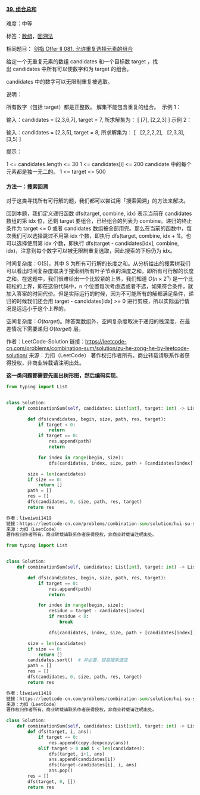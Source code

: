 #### [39\. 组合总和](https://leetcode-cn.com/problems/combination-sum/)

难度：中等

标签：[数组](../Topic/数组.md)，[回溯法](../Topic/回溯法.md)

相同题目： [剑指 Offer II 081. 允许重复选择元素的组合](https://leetcode-cn.com/problems/Ygoe9J/)

给定一个无重复元素的数组 candidates 和一个目标数 target ，找出 candidates 中所有可以使数字和为 target 的组合。

candidates 中的数字可以无限制重复被选取。

说明：

所有数字（包括 target）都是正整数。
解集不能包含重复的组合。 
示例 1：

输入：candidates = [2,3,6,7], target = 7,
所求解集为：
[
  [7],
  [2,2,3]
]
示例 2：

输入：candidates = [2,3,5], target = 8,
所求解集为：
[
  [2,2,2,2],
  [2,3,3],
  [3,5]
]


提示：

1 <= candidates.length <= 30
1 <= candidates[i] <= 200
candidate 中的每个元素都是独一无二的。
1 <= target <= 500

#### 方法一：搜索回溯

对于这类寻找所有可行解的题，我们都可以尝试用「搜索回溯」的方法来解决。

回到本题，我们定义递归函数 dfs(target, combine, idx) 表示当前在 candidates 数组的第 idx 位，还剩 target 要组合，已经组合的列表为 combine。递归的终止条件为 target <= 0 或者 candidates 数组被全部用完。那么在当前的函数中，每次我们可以选择跳过不用第 idx 个数，即执行 dfs(target, combine, idx + 1)。也可以选择使用第 idx 个数，即执行 dfs(target - candidates[idx], combine, idx)，注意到每个数字可以被无限制重复选取，因此搜索的下标仍为 idx。

时间复杂度：O(S)，其中 S 为所有可行解的长度之和。从分析给出的搜索树我们可以看出时间复杂度取决于搜索树所有叶子节点的深度之和，即所有可行解的长度之和。在这题中，我们很难给出一个比较紧的上界，我们知道 $O(n \times 2^n)$ 是一个比较松的上界，即在这份代码中，n 个位置每次考虑选或者不选，如果符合条件，就加入答案的时间代价。但是实际运行的时候，因为不可能所有的解都满足条件，递归的时候我们还会用 target - candidates[idx] >= 0 进行剪枝，所以实际运行情况是远远小于这个上界的。

空间复杂度：$O(\textit{target})$。除答案数组外，空间复杂度取决于递归的栈深度，在最差情况下需要递归 $O(\textit{target})$ 层。

作者：LeetCode-Solution
链接：https://leetcode-cn.com/problems/combination-sum/solution/zu-he-zong-he-by-leetcode-solution/
来源：力扣（LeetCode）
著作权归作者所有。商业转载请联系作者获得授权，非商业转载请注明出处。

**这一类问题都需要先画出树形图，然后编码实现**。

```python
from typing import List


class Solution:
    def combinationSum(self, candidates: List[int], target: int) -> List[List[int]]:

        def dfs(candidates, begin, size, path, res, target):
            if target < 0:
                return
            if target == 0:
                res.append(path)
                return

            for index in range(begin, size):
                dfs(candidates, index, size, path + [candidates[index]], res, target - candidates[index])

        size = len(candidates)
        if size == 0:
            return []
        path = []
        res = []
        dfs(candidates, 0, size, path, res, target)
        return res

作者：liweiwei1419
链接：https://leetcode-cn.com/problems/combination-sum/solution/hui-su-suan-fa-jian-zhi-python-dai-ma-java-dai-m-2/
来源：力扣（LeetCode）
著作权归作者所有。商业转载请联系作者获得授权，非商业转载请注明出处。
```

```python
from typing import List


class Solution:
    def combinationSum(self, candidates: List[int], target: int) -> List[List[int]]:

        def dfs(candidates, begin, size, path, res, target):
            if target == 0:
                res.append(path)
                return

            for index in range(begin, size):
                residue = target - candidates[index]
                if residue < 0:
                    break

                dfs(candidates, index, size, path + [candidates[index]], res, residue)

        size = len(candidates)
        if size == 0:
            return []
        candidates.sort()  # 非必要，提高搜索速度
        path = []
        res = []
        dfs(candidates, 0, size, path, res, target)
        return res

作者：liweiwei1419
链接：https://leetcode-cn.com/problems/combination-sum/solution/hui-su-suan-fa-jian-zhi-python-dai-ma-java-dai-m-2/
来源：力扣（LeetCode）
著作权归作者所有。商业转载请联系作者获得授权，非商业转载请注明出处。
```



```python
class Solution:
    def combinationSum(self, candidates: List[int], target: int) -> List[List[int]]:
        def dfs(target, i, ans):
            if target == 0:
                res.append(copy.deepcopy(ans))
            elif target > 0 and i < len(candidates):
                dfs(target, i+1, ans)
                ans.append(candidates[i])
                dfs(target-candidates[i], i, ans)
                ans.pop()
        res = []
        dfs(target, 0, [])
        return res
```

